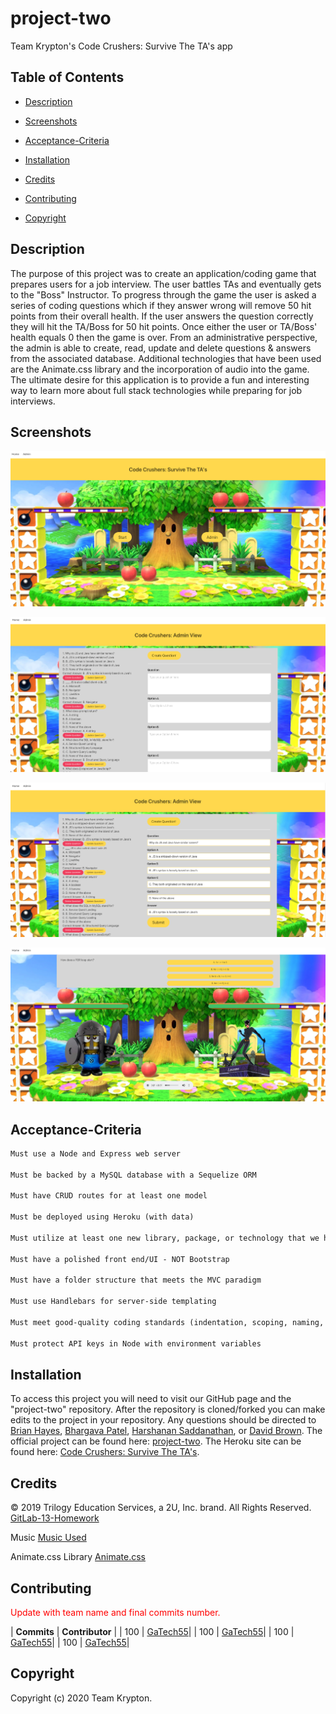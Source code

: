 # project-two

Team Krypton's Code Crushers: Survive The TA's app

## Table of Contents

- [Description](#description)

- [Screenshots](#screenshots)

- [Acceptance-Criteria](#Acceptance-Criteria)

- [Installation](#installation)

- [Credits](#credits)

- [Contributing](#contributing)

- [Copyright](#copyright)

## Description

The purpose of this project was to create an application/coding game that prepares users for a job interview. The user battles TAs and eventually gets to the "Boss" Instructor. To progress through the game the user is asked a series of coding questions which if they answer wrong will remove 50 hit points from their overall health. If the user answers the question correctly they will hit the TA/Boss for 50 hit points. Once either the user or TA/Boss' health equals 0 then the game is over. From an administrative perspective, the admin is able to create, read, update and delete questions & answers from the associated database. Additional technologies that have been used are the Animate.css library and the incorporation of audio into the game. The ultimate desire for this application is to provide a fun and interesting way to learn more about full stack technologies while preparing for job interviews.

## Screenshots

![Home](./public/assets/RM_Home.png)

![AdminCreate](./public/assets/RM_CreateQuestion.png)

![AdminUpdate](./public/assets/RM_UpdateQuestion.png)

![Battle](./public/assets/RM_Battle.png)

## Acceptance-Criteria

```md
Must use a Node and Express web server

Must be backed by a MySQL database with a Sequelize ORM

Must have CRUD routes for at least one model

Must be deployed using Heroku (with data)

Must utilize at least one new library, package, or technology that we haven't discussed

Must have a polished front end/UI - NOT Bootstrap

Must have a folder structure that meets the MVC paradigm

Must use Handlebars for server-side templating

Must meet good-quality coding standards (indentation, scoping, naming, etc.)

Must protect API keys in Node with environment variables
```

## Installation

To access this project you will need to visit our GitHub page and the "project-two" repository. After the repository is cloned/forked you can make edits to the project in your repository. Any questions should be directed to [Brian Hayes](), [Bhargava Patel](), [Harshanan Saddanathan](), or [David Brown](mailto:gatech55@gmail.com). The official project can be found here: [project-two](https://github.com/bhayes11/project-two). The Heroku site can be found here: [Code Crushers: Survive The TA's](https://limitless-bastion-03523.herokuapp.com/).

## Credits

© 2019 Trilogy Education Services, a 2U, Inc. brand. All Rights Reserved.
[GitLab-13-Homework](https://gt.bootcampcontent.com/GT-Coding-Boot-Camp/gt-inc-fsf-pt-08-2020-u-c/tree/master/13-MVC/02-Homework/Instructions)

Music
[Music Used](https://www.fesliyanstudios.com/royalty-free-music/downloads-c/action-music/9)

Animate.css Library
[Animate.css](https://animate.style/)

## Contributing

<span style="color:red">Update with team name and final commits number.</span>

| **Commits** | **Contributor** |
| 100 | [GaTech55](https://github.com/GaTech55)|
| 100 | [GaTech55](https://github.com/GaTech55)|
| 100 | [GaTech55](https://github.com/GaTech55)|
| 100 | [GaTech55](https://github.com/GaTech55)|

## Copyright

Copyright (c) 2020 Team Krypton.
